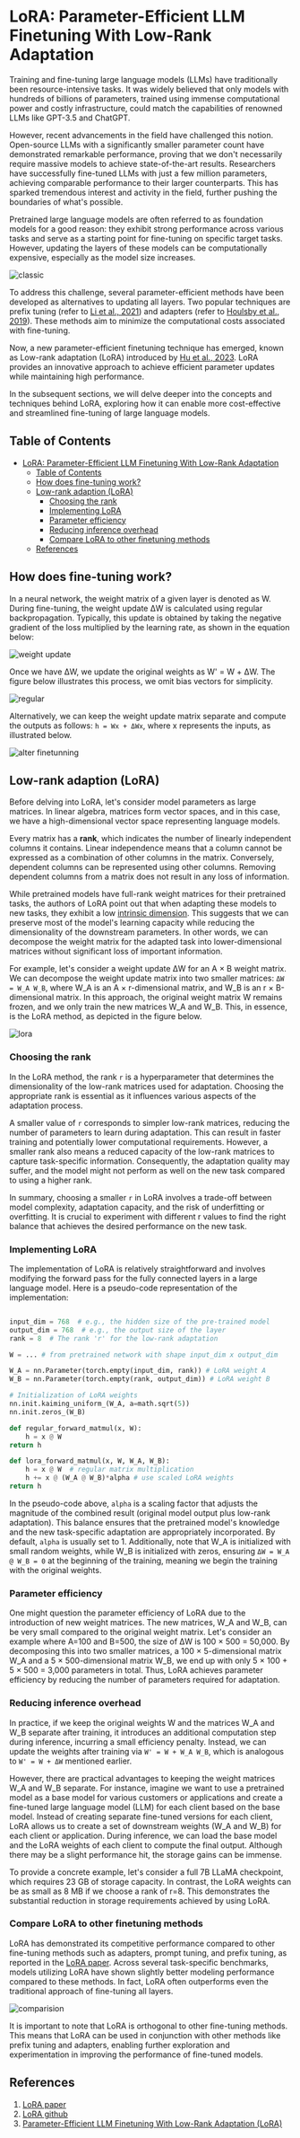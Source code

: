# LoRA: Parameter-Efficient LLM Finetuning With Low-Rank Adaptation

Training and fine-tuning large language models (LLMs) have traditionally been resource-intensive tasks. It was widely believed that only models with hundreds of billions of parameters, trained using immense computational power and costly infrastructure, could match the capabilities of renowned LLMs like GPT-3.5 and ChatGPT.

However, recent advancements in the field have challenged this notion. Open-source LLMs with a significantly smaller parameter count have demonstrated remarkable performance, proving that we don't necessarily require massive models to achieve state-of-the-art results. Researchers have successfully fine-tuned LLMs with just a few million parameters, achieving comparable performance to their larger counterparts. This has sparked tremendous interest and activity in the field, further pushing the boundaries of what's possible.

Pretrained large language models are often referred to as foundation models for a good reason: they exhibit strong performance across various tasks and serve as a starting point for fine-tuning on specific target tasks. However, updating the layers of these models can be computationally expensive, especially as the model size increases.

![classic](images/classic-finetunning.png)

To address this challenge, several parameter-efficient methods have been developed as alternatives to updating all layers. Two popular techniques are prefix tuning (refer to [Li et al., 2021](https://arxiv.org/abs/2101.00190)) and adapters (refer to [Houlsby et al., 2019](https://arxiv.org/abs/1902.00751)). These methods aim to minimize the computational costs associated with fine-tuning.

Now, a new parameter-efficient finetuning technique has emerged, known as Low-rank adaptation (LoRA) introduced by [Hu et al., 2023](https://arxiv.org/abs/2106.09685). LoRA provides an innovative approach to achieve efficient parameter updates while maintaining high performance.

In the subsequent sections, we will delve deeper into the concepts and techniques behind LoRA, exploring how it can enable more cost-effective and streamlined fine-tuning of large language models.

## Table of Contents

- [LoRA: Parameter-Efficient LLM Finetuning With Low-Rank Adaptation](#lora-parameter-efficient-llm-finetuning-with-low-rank-adaptation)
  - [Table of Contents](#table-of-contents)
  - [How does fine-tuning work?](#how-does-fine-tuning-work)
  - [Low-rank adaption (LoRA)](#low-rank-adaption-lora)
    - [Choosing the rank](#choosing-the-rank)
    - [Implementing LoRA](#implementing-lora)
    - [Parameter efficiency](#parameter-efficiency)
    - [Reducing inference overhead](#reducing-inference-overhead)
    - [Compare LoRA to other finetuning methods](#compare-lora-to-other-finetuning-methods)
  - [References](#references)

## How does fine-tuning work?

In a neural network, the weight matrix of a given layer is denoted as W. During fine-tuning, the weight update ΔW is calculated using regular backpropagation. Typically, this update is obtained by taking the negative gradient of the loss multiplied by the learning rate, as shown in the equation below:

![weight update](images/weight-update.png)

Once we have ΔW, we update the original weights as W' = W + ΔW. The figure below illustrates this process, we omit bias vectors for simplicity.

![regular](images/regular-finetunning.png)

Alternatively, we can keep the weight update matrix separate and compute the outputs as follows: `h = Wx + ΔWx`, where x represents the inputs, as illustrated below.

![alter finetunning](images/alter-finetunning.png)

## Low-rank adaption (LoRA)

Before delving into LoRA, let's consider model parameters as large matrices. In linear algebra, matrices form vector spaces, and in this case, we have a high-dimensional vector space representing language models.

Every matrix has a **rank**, which indicates the number of linearly independent columns it contains. Linear independence means that a column cannot be expressed as a combination of other columns in the matrix. Conversely, dependent columns can be represented using other columns. Removing dependent columns from a matrix does not result in any loss of information.

While pretrained models have full-rank weight matrices for their pretrained tasks, the authors of LoRA point out that when adapting these models to new tasks, they exhibit a low [intrinsic dimension](https://arxiv.org/abs/2012.13255). This suggests that we can preserve most of the model's learning capacity while reducing the dimensionality of the downstream parameters. In other words, we can decompose the weight matrix for the adapted task into lower-dimensional matrices without significant loss of important information.

For example, let's consider a weight update ΔW for an A × B weight matrix. We can decompose the weight update matrix into two smaller matrices: `ΔW = W_A W_B`, where W_A is an A × r-dimensional matrix, and W_B is an r × B-dimensional matrix. In this approach, the original weight matrix W remains frozen, and we only train the new matrices W_A and W_B. This, in essence, is the LoRA method, as depicted in the figure below.

![lora](images/lora-architecture.png)

### Choosing the rank

In the LoRA method, the rank `r` is a hyperparameter that determines the dimensionality of the low-rank matrices used for adaptation. Choosing the appropriate rank is essential as it influences various aspects of the adaptation process.

A smaller value of `r` corresponds to simpler low-rank matrices, reducing the number of parameters to learn during adaptation. This can result in faster training and potentially lower computational requirements. However, a smaller rank also means a reduced capacity of the low-rank matrices to capture task-specific information. Consequently, the adaptation quality may suffer, and the model might not perform as well on the new task compared to using a higher rank.

In summary, choosing a smaller `r` in LoRA involves a trade-off between model complexity, adaptation capacity, and the risk of underfitting or overfitting. It is crucial to experiment with different r values to find the right balance that achieves the desired performance on the new task.

### Implementing LoRA

The implementation of LoRA is relatively straightforward and involves modifying the forward pass for the fully connected layers in a large language model. Here is a pseudo-code representation of the implementation:

```python

input_dim = 768  # e.g., the hidden size of the pre-trained model
output_dim = 768  # e.g., the output size of the layer
rank = 8  # The rank 'r' for the low-rank adaptation

W = ... # from pretrained network with shape input_dim x output_dim

W_A = nn.Parameter(torch.empty(input_dim, rank)) # LoRA weight A
W_B = nn.Parameter(torch.empty(rank, output_dim)) # LoRA weight B

# Initialization of LoRA weights
nn.init.kaiming_uniform_(W_A, a=math.sqrt(5))
nn.init.zeros_(W_B)

def regular_forward_matmul(x, W):
    h = x @ W
return h

def lora_forward_matmul(x, W, W_A, W_B):
    h = x @ W  # regular matrix multiplication
    h += x @ (W_A @ W_B)*alpha # use scaled LoRA weights
return h
```

In the pseudo-code above, `alpha` is a scaling factor that adjusts the magnitude of the combined result (original model output plus low-rank adaptation). This balance ensures that the pretrained model's knowledge and the new task-specific adaptation are appropriately incorporated. By default, `alpha` is usually set to 1. Additionally, note that W_A is initialized with small random weights, while W_B is initialized with zeros, ensuring `ΔW = W_A @ W_B = 0` at the beginning of the training, meaning we begin the training with the original weights.

### Parameter efficiency

One might question the parameter efficiency of LoRA due to the introduction of new weight matrices. The new matrices, W_A and W_B, can be very small compared to the original weight matrix. Let's consider an example where A=100 and B=500, the size of ΔW is 100 × 500 = 50,000. By decomposing this into two smaller matrices, a 100 × 5-dimensional matrix W_A and a 5 × 500-dimensional matrix W_B, we end up with only 5 × 100 + 5 × 500 = 3,000 parameters in total. Thus, LoRA achieves parameter efficiency by reducing the number of parameters required for adaptation.

### Reducing inference overhead

In practice, if we keep the original weights W and the matrices W_A and W_B separate after training, it introduces an additional computation step during inference, incurring a small efficiency penalty. Instead, we can update the weights after training via `W' = W + W_A W_B`, which is analogous to `W' = W + ΔW` mentioned earlier.

However, there are practical advantages to keeping the weight matrices W_A and W_B separate. For instance, imagine we want to use a pretrained model as a base model for various customers or applications and create a fine-tuned large language model (LLM) for each client based on the base model. Instead of creating separate fine-tuned versions for each client, LoRA allows us to create a set of downstream weights (W_A and W_B) for each client or application. During inference, we can load the base model and the LoRA weights of each client to compute the final output. Although there may be a slight performance hit, the storage gains can be immense.

To provide a concrete example, let's consider a full 7B LLaMA checkpoint, which requires 23 GB of storage capacity. In contrast, the LoRA weights can be as small as 8 MB if we choose a rank of r=8. This demonstrates the substantial reduction in storage requirements achieved by using LoRA.

### Compare LoRA to other finetuning methods

LoRA has demonstrated its competitive performance compared to other fine-tuning methods such as adapters, prompt tuning, and prefix tuning, as reported in the [LoRA paper](https://arxiv.org/abs/2106.09685). Across several task-specific benchmarks, models utilizing LoRA have shown slightly better modeling performance compared to these methods. In fact, LoRA often outperforms even the traditional approach of fine-tuning all layers.

![comparision](images/lora-comparision.png)

It is important to note that LoRA is orthogonal to other fine-tuning methods. This means that LoRA can be used in conjunction with other methods like prefix tuning and adapters, enabling further exploration and experimentation in improving the performance of fine-tuned models.

## References

1. [LoRA paper](https://arxiv.org/abs/2106.09685)
2. [LoRA github](https://github.com/microsoft/LoRA)
3. [Parameter-Efficient LLM Finetuning With Low-Rank Adaptation (LoRA)](https://lightning.ai/pages/community/tutorial/lora-llm/)
